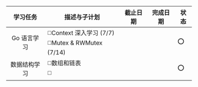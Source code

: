 |   学习任务   | 描述与子计划                                             | 截止日期 | 完成日期 | 状态 |
| :----------: | -------------------------------------------------------- | -------- | -------- | ---- |
| Go 语言学习  | ◻️Context 深入学习 (7/7)<br/>◻️Mutex & RWMutex (7/14)<br/> |          |          | ⭕    |
| 数据结构学习 | ◻️数组和链表<br/>◻️                                        |          |          | ⭕    |


